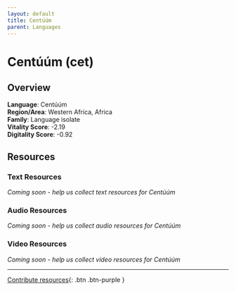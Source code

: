 ```yaml
---
layout: default
title: Centúúm
parent: Languages
---
```


# Centúúm (cet)

## Overview

**Language**: Centúúm  
**Region/Area**: Western Africa, Africa  
**Family**: Language isolate  
**Vitality Score**: -2.19  
**Digitality Score**: -0.92  

## Resources

### Text Resources
*Coming soon - help us collect text resources for Centúúm*

### Audio Resources
*Coming soon - help us collect audio resources for Centúúm*

### Video Resources
*Coming soon - help us collect video resources for Centúúm*

---

[Contribute resources](https://fairtrain.github.io/){: .btn .btn-purple }
